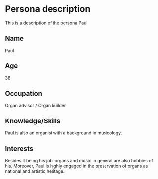 ---
---

# Persona description

This is a description of the persona Paul

## Name
Paul

## Age
38

## Occupation
Organ advisor / Organ builder


## Knowledge/Skills
Paul is also an organist with a background in musicology.

## Interests
Besides it being his job, organs and music in general are also hobbies of his. Moreover, Paul is highly engaged in the preservation of organs as national and artistic heritage.

